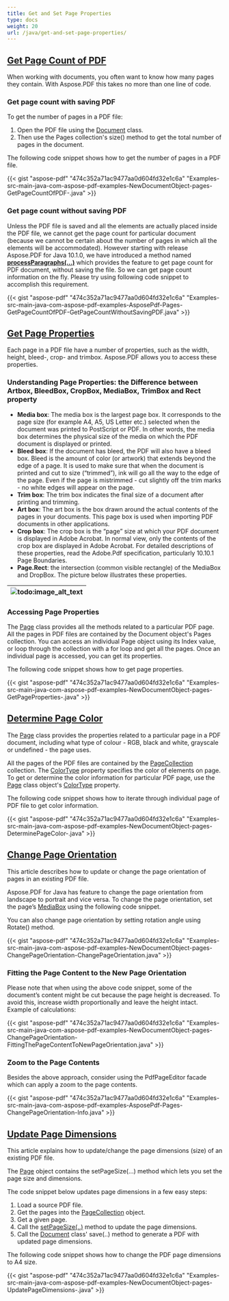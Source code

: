 ```yaml
---
title: Get and Set Page Properties
type: docs
weight: 20
url: /java/get-and-set-page-properties/
---
```


## <ins>**Get Page Count of PDF**
When working with documents, you often want to know how many pages they contain. With Aspose.PDF this takes no more than one line of code.
### **Get page count with saving PDF**
To get the number of pages in a PDF file:

1. Open the PDF file using the [Document](https://apireference.aspose.com/java/pdf/com.aspose.pdf/Document) class.
1. Then use the Pages collection's size() method to get the total number of pages in the document.

The following code snippet shows how to get the number of pages in a PDF file.



{{< gist "aspose-pdf" "474c352a71ac9477aa0d604fd32e1c6a" "Examples-src-main-java-com-aspose-pdf-examples-NewDocumentObject-pages-GetPageCountOfPDF-.java" >}}
### **Get page count without saving PDF**
Unless the PDF file is saved and all the elements are actually placed inside the PDF file, we cannot get the page count for particular document (because we cannot be certain about the number of pages in which all the elements will be accommodated). However starting with release Aspose.PDF for Java 10.1.0, we have introduced a method named [**processParagraphs(...)**](https://apireference.aspose.com/java/pdf/com.aspose.pdf/Document#processParagraphs--) which provides the feature to get page count for PDF document, without saving the file. So we can get page count information on the fly. Please try using following code snippet to accomplish this requirement.

{{< gist "aspose-pdf" "474c352a71ac9477aa0d604fd32e1c6a" "Examples-src-main-java-com-aspose-pdf-examples-AsposePdf-Pages-GetPageCountOfPDF-GetPageCountWithoutSavingPDF.java" >}}


## <ins>**Get Page Properties**
Each page in a PDF file have a number of properties, such as the width, height, bleed-, crop- and trimbox. Aspose.PDF allows you to access these properties.
### **Understanding Page Properties: the Difference between Artbox, BleedBox, CropBox, MediaBox, TrimBox and Rect property**
- **Media box**: The media box is the largest page box. It corresponds to the page size (for example A4, A5, US Letter etc.) selected when the document was printed to PostScript or PDF. In other words, the media box determines the physical size of the media on which the PDF document is displayed or printed.
- **Bleed box**: If the document has bleed, the PDF will also have a bleed box. Bleed is the amount of color (or artwork) that extends beyond the edge of a page. It is used to make sure that when the document is printed and cut to size (“trimmed”), ink will go all the way to the edge of the page. Even if the page is mistrimmed - cut slightly off the trim marks - no white edges will appear on the page.
- **Trim box**: The trim box indicates the final size of a document after printing and trimming.
- **Art box**: The art box is the box drawn around the actual contents of the pages in your documents. This page box is used when importing PDF documents in other applications.
- **Crop box**: The crop box is the “page” size at which your PDF document is displayed in Adobe Acrobat. In normal view, only the contents of the crop box are displayed in Adobe Acrobat.
  For detailed descriptions of these properties, read the Adobe.Pdf specification, particularly 10.10.1 Page Boundaries.
- **Page.Rect**: the intersection (common visible rectangle) of the MediaBox and DropBox. The picture below illustrates these properties.

|![todo:image_alt_text](http://i.imgur.com/utLaWOZ.png)|
| :- |
### **Accessing Page Properties**
The [Page](http://www.aspose.com/api/java/pdf/com.aspose.pdf/classes/Page) class provides all the methods related to a particular PDF page. All the pages in PDF files are contained by the Document object's Pages collection. You can access an individual Page object using its Index value, or loop through the collection with a for loop and get all the pages. Once an individual page is accessed, you can get its properties.

The following code snippet shows how to get page properties.

{{< gist "aspose-pdf" "474c352a71ac9477aa0d604fd32e1c6a" "Examples-src-main-java-com-aspose-pdf-examples-NewDocumentObject-pages-GetPageProperties-.java" >}}
## <ins>**Determine Page Color**
The [Page](https://apireference.aspose.com/java/pdf/com.aspose.pdf/Page) class provides the properties related to a particular page in a PDF document, including what type of colour - RGB, black and white, grayscale or undefined - the page uses.

All the pages of the PDF files are contained by the [PageCollection](https://apireference.aspose.com/java/pdf/com.aspose.pdf/PageCollection) collection. The [ColorType](https://apireference.aspose.com/java/pdf/com.aspose.pdf/ColorType) property specifies the color of elements on page. To get or determine the color information for particular PDF page, use the [Page](https://apireference.aspose.com/java/pdf/com.aspose.pdf/Page) class object's [ColorType](https://apireference.aspose.com/java/pdf/com.aspose.pdf/ColorType) property.

The following code snippet shows how to iterate through individual page of PDF file to get color information.

{{< gist "aspose-pdf" "474c352a71ac9477aa0d604fd32e1c6a" "Examples-src-main-java-com-aspose-pdf-examples-NewDocumentObject-pages-DeterminePageColor-.java" >}}
## <ins>**Change Page Orientation**
This article describes how to update or change the page orientation of pages in an existing PDF file.

Aspose.PDF for Java has feature to change the page orientation from landscape to portrait and vice versa. To change the page orientation, set the page’s [MediaBox](https://apireference.aspose.com/java/pdf/com.aspose.pdf/Page#setMediaBox-com.aspose.pdf.Rectangle-) using the following code snippet.

You can also change page orientation by setting rotation angle using Rotate() method.

{{< gist "aspose-pdf" "474c352a71ac9477aa0d604fd32e1c6a" "Examples-src-main-java-com-aspose-pdf-examples-NewDocumentObject-pages-ChangePageOrientation-ChangePageOrientation.java" >}}
### **Fitting the Page Content to the New Page Orientation**
Please note that when using the above code snippet, some of the document’s content might be cut because the page height is decreased. To avoid this, increase width proportionally and leave the height intact. Example of calculations:

{{< gist "aspose-pdf" "474c352a71ac9477aa0d604fd32e1c6a" "Examples-src-main-java-com-aspose-pdf-examples-NewDocumentObject-pages-ChangePageOrientation-FittingThePageContentToNewPageOrientation.java" >}}
### **Zoom to the Page Contents**
Besides the above approach, consider using the PdfPageEditor facade which can apply a zoom to the page contents.

{{< gist "aspose-pdf" "474c352a71ac9477aa0d604fd32e1c6a" "Examples-src-main-java-com-aspose-pdf-examples-AsposePdf-Pages-ChangePageOrientation-Info.java" >}}
## <ins>**Update Page Dimensions**
This article explains how to update/change the page dimensions (size) of an existing PDF file.

The [Page](https://apireference.aspose.com/java/pdf/com.aspose.pdf/Page) object contains the setPageSize(...) method which lets you set the page size and dimensions.

The code snippet below updates page dimensions in a few easy steps:

1. Load a source PDF file.
1. Get the pages into the [PageCollection](https://apireference.aspose.com/java/pdf/com.aspose.pdf/PageCollection) object.
1. Get a given page.
1. Call the [setPageSize(..)](https://apireference.aspose.com/java/pdf/com.aspose.pdf/Page#setPageSize-double-double-) method to update the page dimensions.
1. Call the [Document](https://apireference.aspose.com/java/pdf/com.aspose.pdf/Document) class' save(..) method to generate a PDF with updated page dimensions.

The following code snippet shows how to change the PDF page dimensions to A4 size.



{{< gist "aspose-pdf" "474c352a71ac9477aa0d604fd32e1c6a" "Examples-src-main-java-com-aspose-pdf-examples-NewDocumentObject-pages-UpdatePageDimensions-.java" >}}
